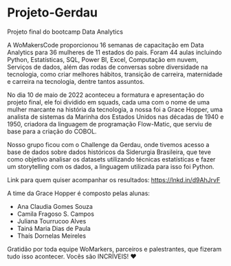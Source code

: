 # Projeto-Gerdau
Projeto final do bootcamp Data Analytics

A WoMakersCode proporcionou 16 semanas de capacitação em Data Analytics para 36 mulheres de 11 estados do pais. Foram 44 aulas incluindo Python, Estatísticas, SQL, Power BI, Excel, Computação em nuvem, Serviços de dados, além das rodas de conversas sobre diversidade na tecnologia, como criar melhores hábitos, transição de carreira, maternidade e carreira na tecnologia, dentre tantos assuntos.

No dia 10 de maio de 2022 aconteceu a formatura e apresentação do projeto final, ele foi dividido em squads, cada uma com o nome de uma mulher marcante na história da tecnologia, a nossa foi a Grace Hopper, uma analista de sistemas da Marinha dos Estados Unidos nas décadas de 1940 e 1950, criadora da linguagem de programação Flow-Matic, que serviu de base para a criação do COBOL.

Nosso grupo ficou com o Challenge da Gerdau, onde tivemos acesso a base de dados sobre dados históricos da Siderurgia Brasileira, que teve como objetivo analisar os datasets utilizando técnicas estatísticas e fazer um storytelling com os dados, a linguagem utilizada para isso foi Python.

Link para quem quiser acompanhar os resultados: https://lnkd.in/d9AhJrvF

A time da Grace Hopper é composto pelas alunas:
- Ana Claudia Gomes Souza
- Camila Fragoso S. Campos
- Juliana Tourrucoo Alves
- Tainá Maria Dias de Paula 
- Thaís Dornelas Meireles

Gratidão por toda equipe WoMarkers, parceiros e palestrantes, que fizeram tudo isso acontecer. Vocês são INCRÍVEIS! ❤️
